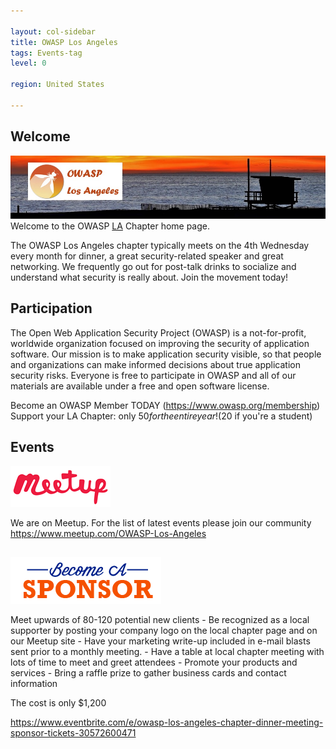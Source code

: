 ```yaml
---

layout: col-sidebar
title: OWASP Los Angeles
tags: Events-tag
level: 0

region: United States

---
```

## Welcome
![OWASP LA](assets/images/SunsetOWASPLA2020banner1000x200.jpg)
Welcome to the OWASP
[LA](https://en.wikipedia.org/wiki/Los_Angeles) Chapter home page.

The OWASP Los Angeles chapter typically meets on the 4th Wednesday every month for dinner, a great security-related speaker and great networking. We frequently go out for post-talk drinks to socialize and understand what security is really about. Join the movement today!

## Participation

The Open Web Application Security Project (OWASP) is a not-for-profit, worldwide organization focused on improving the security of application software. Our mission is to make application security visible, so that people and organizations can make informed decisions about true application security risks. Everyone is free to participate in OWASP and all of our materials are available under a free and open software license.

Become an OWASP Member TODAY (https://www.owasp.org/membership)
Support your LA Chapter: only $50 for the entire year! ($20 if you're a student)

## Events
![meetup](assets/images/meetup-logo-160x65.png)

We are on Meetup. For the list of latest events please join our community https://www.meetup.com/OWASP-Los-Angeles

##
![meetup](assets/images/BecomeASponsor-241x75.png)

Meet upwards of 80-120 potential new clients - Be recognized as a local supporter by posting your company logo on the local chapter page and on our Meetup site - Have your marketing write-up included in e-mail blasts sent prior to a monthly meeting. - Have a table at local chapter meeting with lots of time to meet and greet attendees - Promote your products and services - Bring a raffle prize to gather business cards and contact information

The cost is only $1,200

https://www.eventbrite.com/e/owasp-los-angeles-chapter-dinner-meeting-sponsor-tickets-30572600471

<!-- Standard Chapter Page Template
This is an example of a Project or Chapter page.
Please change these items to indicate the actual information you wish to present. In addition to this information, the 'front-matter' above the text should be modified to reflect your actual information.  An explanation of each of the front-matter items is below:

{front matter for this file}

```
- layout: This is the layout used by project and chapter pages.  You should leave this value as col-sidebar
- title: This is the title of your project or chapter page, usually the name.  For example, OWASP Zed Attack Proxy or OWASP Baltimore
- tags: This is a space-delimited list of tags you associate with your project or chapter.  If you are using tabs, at least one of these tags should be unique in order to be used in the tabs files (an example tab is included in this repo) 
- region: This is the region you are in according to our data
```

{copy for this file (index.md)}
Replace the text above the commented area with your information in the format below:
```
## Welcome
Include some information here about your chapter

## Participation
The Open Web Application Security Project (OWASP) is a nonprofit foundation that works to improve the security of software. All of our projects ,tools, documents, forums, and chapters are free and open to anyone interested in improving application security. 

Chapters are led by local leaders in accordance with the [Chapter Leader Handbook](/www-policy/rules-of-procedure/chapter-handbook). Financial contributions should only be made online using the authorized online donation button. To be a SPEAKER at ANY OWASP Chapter in the world simply review the [speaker agreement](/www-policy/speaker-agreement) and then contact the local chapter leader with details of what OWASP Project, independent research, or related software security topic you would like to present.

Everyone is welcome and encouraged to participate in our [Projects](/projects), [Local Chapters](/chapters), [Events](/events), [Online Groups](https://groups.google.com/a/owasp.com/){:target='_blank'}, and [Community Slack Channel](https://owasp.slack.com/){:target='_blank'}. We especially encourage diversity in all our initiatives. OWASP is a fantastic place to learn about application security, to network, and even to build your reputation as an expert. We also encourage you to be [become a member](/membership) or consider a [donation](/donate) to support our ongoing work.

## Local News
- Meeting Location
- Everyone is welcome to join us at our chapter meetings.

```
{info.md}

This separate file is where you should place links to your Google Group and Meetup page. It will be automatically rendered in the column sidebar.

{leaders.md}

Another separate file that should simply include each leaders name with mailto link as a list. It will also be automatically rendered in the column sidebar.

-->
